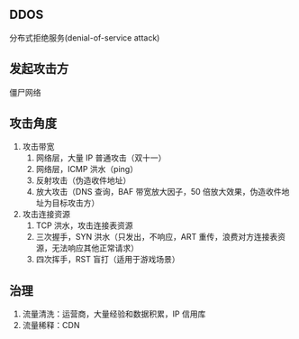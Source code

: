 ## DDOS

分布式拒绝服务(denial-of-service attack)

## 发起攻击方

僵尸网络

## 攻击角度

1. 攻击带宽
   1. 网络层，大量 IP 普通攻击（双十一）
   2. 网络层，ICMP 洪水（ping）
   3. 反射攻击（伪造收件地址）
   4. 放大攻击（DNS 查询，BAF 带宽放大因子，50 倍放大效果，伪造收件地址为目标攻击方）
2. 攻击连接资源
   1. TCP 洪水，攻击连接表资源
   2. 三次握手，SYN 洪水（只发出，不响应，ART 重传，浪费对方连接表资源，无法响应其他正常请求）
   3. 四次挥手，RST 盲打（适用于游戏场景）

## 治理

1. 流量清洗：运营商，大量经验和数据积累，IP 信用库
2. 流量稀释：CDN
